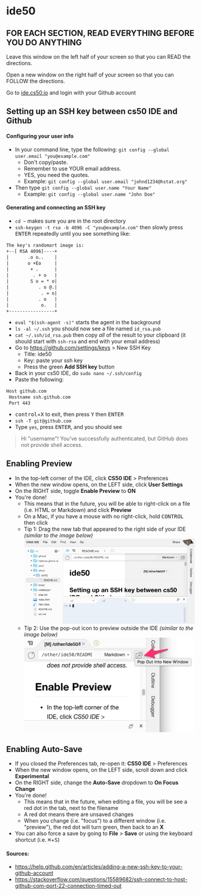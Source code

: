 # ide50

## FOR EACH SECTION, READ EVERYTHING BEFORE YOU DO ANYTHING

Leave this window on the left half of your screen so that you can READ the directions.  

Open a new window on the right half of your screen so that you can FOLLOW the directions.

Go to [ide.cs50.io](https://ide.cs50.io/) and login with your Github account

## Setting up an SSH key between cs50 IDE and Github

#### Configuring your user info

* In your command line, type the following: `git config --global user.email "you@example.com"`
  * Don't copy/paste.
  * Remember to use YOUR email address.
  * YES, you need the quotes.
  * Example: `git config --global user.email "johnd1234@hstat.org"`
* Then type `git config --global user.name "Your Name"`
  * Example: `git config --global user.name "John Doe"`

#### Generating and connecting an SSH key
* `cd ~` makes sure you are in the root directory
* `ssh-keygen -t rsa -b 4096 -C "you@example.com"` then slowly press <kbd>ENTER</kbd> repeatedly until you see something like:
```
The key's randomart image is:
+--[ RSA 4096]----+
|       .o o..    |
|       o +Eo     |
|        + .      |
|         . + o   |
|        S o = * o|
|           . o @.|
|            . = o|
|           . o   |
|            o.   |
+-----------------+
```
* `eval "$(ssh-agent -s)"` starts the agent in the background
* `ls -al ~/.ssh` you should now see a file named `id_rsa.pub`
* `cat ~/.ssh/id_rsa.pub` then copy _all_ of the result to your clipboard (it should start with `ssh-rsa` and end with your email address)
* Go to https://github.com/settings/keys > New SSH Key
  * Title: ide50
  * Key: paste your ssh key
  * Press the green **Add SSH key** button
* Back in your cs50 IDE, do `sudo nano ~/.ssh/config`
* Paste the following:
```
Host github.com
 Hostname ssh.github.com
 Port 443
```
* <kbd>control</kbd>+<kbd>X</kbd> to exit, then press <kbd>Y</kbd> then <kbd>ENTER</kbd>
* `ssh -T git@github.com`
* Type `yes`, press <kbd>ENTER</kbd>, and you should see
> Hi "username"! You've successfully authenticated, but GitHub does not provide shell access.

## Enabling Preview
* In the top-left corner of the IDE, click **CS50 IDE** > Preferences
* When the new window opens, on the LEFT side, click **User Settings**
* On the RIGHT side, toggle **Enable Preview** to **ON**
* You're done!
  * This means that in the future, you will be able to right-click on a file (i.e. HTML or Markdown) and click **Preview**
  * On a Mac, if you have a mouse with no right-click, hold <kbd>CONTROL</kbd> then click
  * Tip 1: Drag the new tab that appeared to the right side of your IDE _(similar to the image below)_
![](preview-in.png)
  * Tip 2: Use the pop-out icon to preview outside the IDE _(similar to the image below)_
![](preview-out.png)

## Enabling Auto-Save
* If you closed the Preferences tab, re-open it: **CS50 IDE** > Preferences
* When the new window opens, on the LEFT side, scroll down and click **Experimental**
* On the RIGHT side, change the **Auto-Save** dropdown to **On Focus Change**
* You're done!
  * This means that in the future, when editing a file, you will be see a red dot in the tab, next to the filename
  * A red dot means there are unsaved changes
  * When you change (i.e. "focus") to a different window (i.e. "preview"), the red dot will turn green, then back to an **X**
* You can also force a save by going to **File** > **Save** or using the keyboard shortcut (i.e. <kbd>⌘</kbd>+<kbd>S</kbd>)

#### Sources:
* https://help.github.com/en/articles/adding-a-new-ssh-key-to-your-github-account
* https://stackoverflow.com/questions/15589682/ssh-connect-to-host-github-com-port-22-connection-timed-out
